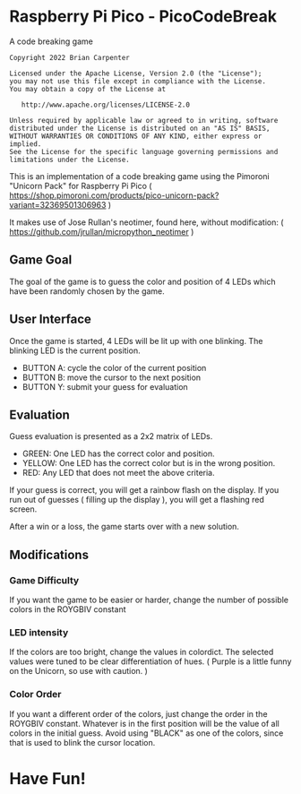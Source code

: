 # Raspberry Pi Pico - PicoCodeBreak
A code breaking game

	Copyright 2022 Brian Carpenter
	
	Licensed under the Apache License, Version 2.0 (the "License");
	you may not use this file except in compliance with the License.
	You may obtain a copy of the License at

	   http://www.apache.org/licenses/LICENSE-2.0

	Unless required by applicable law or agreed to in writing, software
	distributed under the License is distributed on an "AS IS" BASIS,
	WITHOUT WARRANTIES OR CONDITIONS OF ANY KIND, either express or implied.
	See the License for the specific language governing permissions and
	limitations under the License.
	
This is an implementation of a code breaking game using the Pimoroni
"Unicorn Pack" for Raspberry Pi Pico
( https://shop.pimoroni.com/products/pico-unicorn-pack?variant=32369501306963 )

It makes use of Jose Rullan's neotimer, found here, without modification:
( https://github.com/jrullan/micropython_neotimer )

## Game Goal
The goal of the game is to guess the color and position of 4 LEDs
which have been randomly chosen by the game.

## User Interface
Once the game is started, 4 LEDs will be lit up with one blinking.
The blinking LED is the current position.
- BUTTON A:  cycle the color of the current position
- BUTTON B:  move the cursor to the next position
- BUTTON Y:  submit your guess for evaluation

## Evaluation
Guess evaluation is presented as a 2x2 matrix of LEDs.
- GREEN:  One LED has the correct color and position.
- YELLOW: One LED has the correct color but is in the wrong position.
- RED:    Any LED that does not meet the above criteria.

If your guess is correct, you will get a rainbow flash on the display.
If you run out of guesses ( filling up the display ), you will get
a flashing red screen.

After a win or a loss, the game starts over with a new solution.

## Modifications
### Game Difficulty
If you want the game to be easier or harder, change the number of
possible colors in the ROYGBIV constant

### LED intensity
If the colors are too bright, change the values in colordict.
The selected values were tuned to be clear differentiation of hues.
( Purple is a little funny on the Unicorn, so use with caution. )

### Color Order
If you want a different order of the colors, just change the order
in the ROYGBIV constant.  Whatever is in the first position will be
the value of all colors in the initial guess.
Avoid using "BLACK" as one of the colors, since that is used to blink
the cursor location.

# Have Fun!


